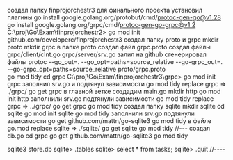 создал папку finprojorchestr3 для финального проекта
установил плагины
go install google.golang.org/protobuf/cmd/protoc-gen-go@v1.28
go install google.golang.org/grpc/cmd/protoc-gen-go-grpc@v1.2
C:\proj\Go\Exam\finprojorchestr2> go mod init github.com/developerc/finprojorchestr3
создал папку proto и grpc
mkdir proto
mkdir grpc
в папке proto создал файл grpc.proto
создал файлы 
grpc/client/clnt.go
grpc/server/srv.go
залил на github
сгенерировал файлы
protoc --go_out=. --go_opt=paths=source_relative     --go-grpc_out=. --go-grpc_opt=paths=source_relative     proto/grpc.proto  
go mod tidy
cd grpc
C:\proj\Go\Exam\finprojorchestr3\grpc> go mod init grpc
заполнил srv.go и подтянул зависимости
go mod tidy
replace grpc => ./grpc/
go get grpc
в главной ветке создадим main.go
mkdir http
go mod init http
заполнили srv.go подтянули зависимости
go mod tidy
replace grpc => ../grpc/
go get grpc
go mod tidy
создал папку sqlite
mkdir sqlite
cd sqlite
go mod init sqlite
go mod tidy
заполнили srv.go подтянули зависимости
go get github.com/mattn/go-sqlite3
go mod tidy
в файле go.mod
replace sqlite => ./sqlite/
go get sqlite
go mod tidy
//---
создал db.go
cd grpc
go get github.com/mattn/go-sqlite3
go mod tidy

sqlite3 store.db
sqlite> .tables
sqlite> select * from tasks;
sqlite> .quit
//----